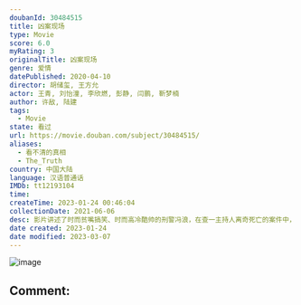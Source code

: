 ```yaml
---
doubanId: 30484515
title: 凶案现场
type: Movie
score: 6.0
myRating: 3
originalTitle: 凶案现场
genre: 爱情
datePublished: 2020-04-10
director: 胡储玺, 王方允
actor: 王青, 刘怡潼, 李欣燃, 彭静, 闫鹏, 靳梦楠
author: 许敌, 陆建
tags:
  - Movie
state: 看过
url: https://movie.douban.com/subject/30484515/
aliases:
  - 看不清的真相
  - The_Truth
country: 中国大陆
language: 汉语普通话
IMDb: tt12193104
time: 
createTime: 2023-01-24 00:46:04
collectionDate: 2021-06-06
desc: 影片讲述了时而贫嘴搞笑、时而高冷酷帅的刑警冯浪，在查一主持人离奇死亡的案件中，追踪出几年前药厂惊天阴谋事件，冯浪与女警花范芸、队长马铁霖带领的刑侦二队，为查明真相，与邪恶势力斗智斗勇的故事。
date created: 2023-01-24
date modified: 2023-03-07
---
```


![image](p2576411407.jpg)

Comment:
---
